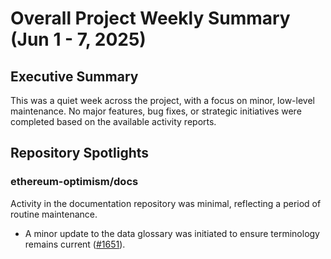 # Overall Project Weekly Summary (Jun 1 - 7, 2025)

## Executive Summary
This was a quiet week across the project, with a focus on minor, low-level maintenance. No major features, bug fixes, or strategic initiatives were completed based on the available activity reports.

## Repository Spotlights

### ethereum-optimism/docs
Activity in the documentation repository was minimal, reflecting a period of routine maintenance.
- A minor update to the data glossary was initiated to ensure terminology remains current ([#1651](https://github.com/ethereum-optimism/docs/pull/1651)).